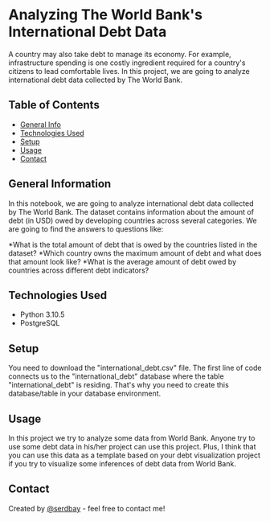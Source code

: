 # Analyzing The World Bank's International Debt Data
A country may also take debt to manage its economy. For example, infrastructure spending is one costly ingredient required for a country's citizens to lead comfortable lives. In this project, we are going to analyze international debt data collected by The World Bank.

## Table of Contents
* [General Info](#general-information)
* [Technologies Used](#technologies-used)
* [Setup](#setup)
* [Usage](#usage)
* [Contact](#contact)

## General Information
In this notebook, we are going to analyze international debt data collected by The World Bank. The dataset contains information about the amount of debt (in USD) owed by developing countries across several categories. We are going to find the answers to questions like:

*What is the total amount of debt that is owed by the countries listed in the dataset?
*Which country owns the maximum amount of debt and what does that amount look like?
*What is the average amount of debt owed by countries across different debt indicators?

## Technologies Used
- Python 3.10.5
- PostgreSQL

## Setup
You need to download the "international_debt.csv" file. The first line of code connects us to the "international_debt" database where the table "international_debt" is residing. That's why you need to create this database/table in your database environment.

## Usage
In this project we try to analyze some data from World Bank. Anyone try to use some debt data in his/her project can use this project. Plus, I think that you can use this data as a template based on your debt visualization project if you try to visualize some inferences of debt data from World Bank. 

## Contact
Created by [@serdbay](https://github.com/serdbay) - feel free to contact me!
